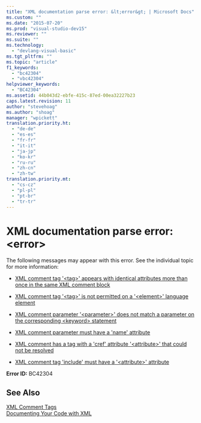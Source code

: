 ```yaml
---
title: "XML documentation parse error: &lt;error&gt; | Microsoft Docs"
ms.custom: ""
ms.date: "2015-07-20"
ms.prod: "visual-studio-dev15"
ms.reviewer: ""
ms.suite: ""
ms.technology: 
  - "devlang-visual-basic"
ms.tgt_pltfrm: ""
ms.topic: "article"
f1_keywords: 
  - "bc42304"
  - "vbc42304"
helpviewer_keywords: 
  - "BC42304"
ms.assetid: 44b043d2-ebfe-415c-87ed-00ea32227b23
caps.latest.revision: 11
author: "stevehoag"
ms.author: "shoag"
manager: "wpickett"
translation.priority.ht: 
  - "de-de"
  - "es-es"
  - "fr-fr"
  - "it-it"
  - "ja-jp"
  - "ko-kr"
  - "ru-ru"
  - "zh-cn"
  - "zh-tw"
translation.priority.mt: 
  - "cs-cz"
  - "pl-pl"
  - "pt-br"
  - "tr-tr"
---
```

# XML documentation parse error: &lt;error&gt;
The following messages may appear with this error. See the individual topic for more information:  
  
-   [XML comment tag '\<tag>' appears with identical attributes more than once in the same XML comment block](../misc/xml-comment-tag-tag-appears-with-identical-attributes-more-than-once-in-the-same-xml-comment-block.md)  
  
-   [XML comment tag '\<tag>' is not permitted on a '\<element>' language element](../misc/xml-comment-tag-tag-is-not-permitted-on-a-element-language-element.md)  
  
-   [XML comment parameter '\<parameter>' does not match a parameter on the corresponding \<keyword> statement](../misc/xml-comment-parameter-parameter-does-not-match-a-parameter-on-the-corresponding-keyword-statement.md)  
  
-   [XML comment parameter must have a 'name' attribute](../misc/xml-comment-parameter-must-have-a-name-attribute.md)  
  
-   [XML comment has a tag with a 'cref' attribute '\<attribute>' that could not be resolved](../misc/xml-comment-has-a-tag-with-a-cref-attribute-attribute-that-could-not-be-resolved.md)  
  
-   [XML comment tag 'include' must have a '\<attribute>' attribute](../misc/xml-comment-tag-include-must-have-a-attribute-attribute.md)  
  
 **Error ID:** BC42304  
  
## See Also  
 [XML Comment Tags](/dotnet/visual-basic/language-reference/xmldoc/recommended-xml-tags-for-documentation-comments)   
 [Documenting Your Code with XML](/dotnet/visual-basic/programming-guide/program-structure/documenting-your-code-with-xml)